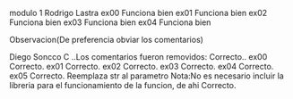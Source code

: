 modulo  1
Rodrigo Lastra
ex00 Funciona bien
ex01 Funciona bien
ex02 Funciona bien
ex03 Funciona bien
ex04 Funciona bien

Observacion(De preferencia obviar los comentarios)

Diego Soncco C
..Los comentarios fueron removidos: Correcto..
ex00 Correcto.
ex01 Correcto.
ex02 Correcto.
ex03 Correcto.
ex04 Correcto.
ex05 Correcto. Reemplaza str al parametro
Nota:No es necesario incluir la libreria para el funcionamiento de la funcion, de ahi Correcto.
